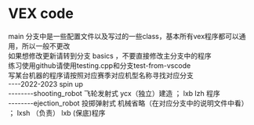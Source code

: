 # VEX code
main 分支中是一些配置文件以及写过的一些class，基本所有vex程序都可以通用，所以一般不更改  
如果想修改更新请转到分支 basics ，不要直接修改主分支中的程序  
练习使用github请使用testing.cpp和分支test-from-vscode   
写某台机器的程序请按照对应赛季对应机型名称寻找对应分支  
----2022-2023 spin up  
--------shooting_robot 飞轮发射式 ycx（独立）建造  ； lxb lzh 程序   
--------ejection_robot 投掷弹射式 机械省略（在对应分支中的说明文件中看） ； lxsh （负责） lxb (保底)程序   
